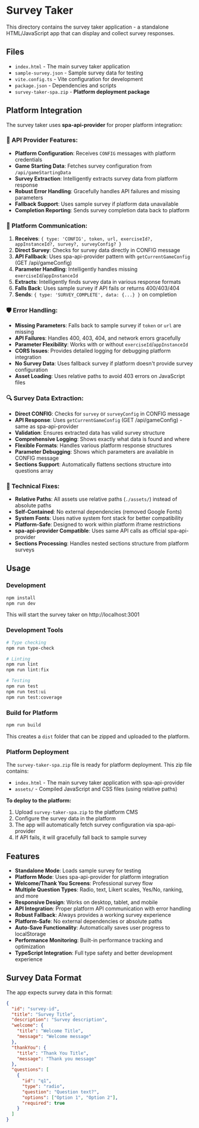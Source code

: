 # Survey Taker

This directory contains the survey taker application - a standalone HTML/JavaScript app that can display and collect survey responses.

## Files

- `index.html` - The main survey taker application
- `sample-survey.json` - Sample survey data for testing
- `vite.config.ts` - Vite configuration for development
- `package.json` - Dependencies and scripts
- `survey-taker-spa.zip` - **Platform deployment package**

## Platform Integration

The survey taker uses **spa-api-provider** for proper platform integration:

### **🔧 API Provider Features:**
- **Platform Configuration**: Receives `CONFIG` messages with platform credentials
- **Game Starting Data**: Fetches survey configuration from `/api/gameStartingData`
- **Survey Extraction**: Intelligently extracts survey data from platform response
- **Robust Error Handling**: Gracefully handles API failures and missing parameters
- **Fallback Support**: Uses sample survey if platform data unavailable
- **Completion Reporting**: Sends survey completion data back to platform

### **📡 Platform Communication:**
1. **Receives**: `{ type: 'CONFIG', token, url, exerciseId?, appInstanceId?, survey?, surveyConfig? }`
2. **Direct Survey**: Checks for survey data directly in CONFIG message
3. **API Fallback**: Uses spa-api-provider pattern with `getCurrentGameConfig` (GET /api/gameConfig)
4. **Parameter Handling**: Intelligently handles missing `exerciseId`/`appInstanceId`
5. **Extracts**: Intelligently finds survey data in various response formats
6. **Falls Back**: Uses sample survey if API fails or returns 400/403/404
7. **Sends**: `{ type: 'SURVEY_COMPLETE', data: {...} }` on completion

### **🛡️ Error Handling:**
- **Missing Parameters**: Falls back to sample survey if `token` or `url` are missing
- **API Failures**: Handles 400, 403, 404, and network errors gracefully
- **Parameter Flexibility**: Works with or without `exerciseId`/`appInstanceId`
- **CORS Issues**: Provides detailed logging for debugging platform integration
- **No Survey Data**: Uses fallback survey if platform doesn't provide survey configuration
- **Asset Loading**: Uses relative paths to avoid 403 errors on JavaScript files

### **🔍 Survey Data Extraction:**
- **Direct CONFIG**: Checks for `survey` or `surveyConfig` in CONFIG message
- **API Response**: Uses `getCurrentGameConfig` (GET /api/gameConfig) - same as spa-api-provider
- **Validation**: Ensures extracted data has valid survey structure
- **Comprehensive Logging**: Shows exactly what data is found and where
- **Flexible Formats**: Handles various platform response structures
- **Parameter Debugging**: Shows which parameters are available in CONFIG message
- **Sections Support**: Automatically flattens sections structure into questions array

### **🔧 Technical Fixes:**
- **Relative Paths**: All assets use relative paths (`./assets/`) instead of absolute paths
- **Self-Contained**: No external dependencies (removed Google Fonts)
- **System Fonts**: Uses native system font stack for better compatibility
- **Platform-Safe**: Designed to work within platform iframe restrictions
- **spa-api-provider Compatible**: Uses same API calls as official spa-api-provider
- **Sections Processing**: Handles nested sections structure from platform surveys

## Usage

### Development
```bash
npm install
npm run dev
```

This will start the survey taker on http://localhost:3001

### Development Tools
```bash
# Type checking
npm run type-check

# Linting
npm run lint
npm run lint:fix

# Testing
npm run test
npm run test:ui
npm run test:coverage
```

### Build for Platform
```bash
npm run build
```

This creates a `dist` folder that can be zipped and uploaded to the platform.

### Platform Deployment
The `survey-taker-spa.zip` file is ready for platform deployment. This zip file contains:
- `index.html` - The main survey taker application with spa-api-provider
- `assets/` - Compiled JavaScript and CSS files (using relative paths)

**To deploy to the platform:**
1. Upload `survey-taker-spa.zip` to the platform CMS
2. Configure the survey data in the platform
3. The app will automatically fetch survey configuration via spa-api-provider
4. If API fails, it will gracefully fall back to sample survey

## Features

- **Standalone Mode**: Loads sample survey for testing
- **Platform Mode**: Uses spa-api-provider for platform integration
- **Welcome/Thank You Screens**: Professional survey flow
- **Multiple Question Types**: Radio, text, Likert scales, Yes/No, ranking, and more
- **Responsive Design**: Works on desktop, tablet, and mobile
- **API Integration**: Proper platform API communication with error handling
- **Robust Fallback**: Always provides a working survey experience
- **Platform-Safe**: No external dependencies or absolute paths
- **Auto-Save Functionality**: Automatically saves user progress to localStorage
- **Performance Monitoring**: Built-in performance tracking and optimization
- **TypeScript Integration**: Full type safety and better development experience

## Survey Data Format

The app expects survey data in this format:
```json
{
  "id": "survey-id",
  "title": "Survey Title",
  "description": "Survey description",
  "welcome": {
    "title": "Welcome Title",
    "message": "Welcome message"
  },
  "thankYou": {
    "title": "Thank You Title", 
    "message": "Thank you message"
  },
  "questions": [
    {
      "id": "q1",
      "type": "radio",
      "question": "Question text?",
      "options": ["Option 1", "Option 2"],
      "required": true
    }
  ]
}
``` 